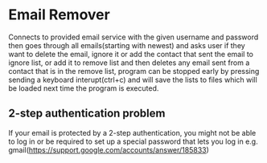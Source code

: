 # Email Remover
Connects to provided email service with the given username and password then goes through all emails(starting with newest) and asks user if they want to delete the email, ignore it or add the contact that sent the email to ignore list, or add it to remove list and then deletes any email sent from a contact that is in the remove list, program can be stopped early by pressing sending a keyboard interupt(ctrl+c) and will save the lists to files which will be loaded next time the program is executed.

## 2-step authentication problem
If your email is protected by a 2-step authentication, you might not be able to log in or be required to set up a special password that lets you log in e.g. gmail(https://support.google.com/accounts/answer/185833)
